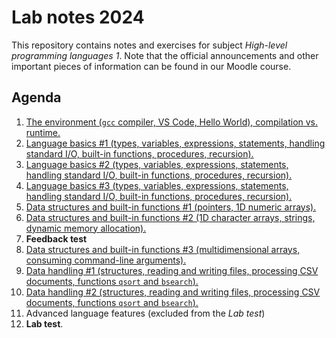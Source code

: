 # Lab notes 2024

This repository contains notes and exercises for subject *High-level programming languages 1*. Note that the official announcements and other important pieces of information can be found in our Moodle course.

## Agenda

1. [The environment (`gcc` compiler, VS Code, Hello World), compilation vs. runtime.](./week-01/README.md)
1. [Language basics #1 (types, variables, expressions, statements, handling standard I/O, built-in functions, procedures, recursion).](./week-02/README.md)
1. [Language basics #2 (types, variables, expressions, statements, handling standard I/O, built-in functions, procedures, recursion).](./week-03/README.md)
1. [Language basics #3 (types, variables, expressions, statements, handling standard I/O, built-in functions, procedures, recursion).](./week-04/README.md)
1. [Data structures and built-in functions #1 (pointers, 1D numeric arrays).](./week-05/README.md)
1. [Data structures and built-in functions #2 (1D character arrays, strings, dynamic memory allocation).](./week-06/README.md)
1. **Feedback test**
1. [Data structures and built-in functions #3 (multidimensional arrays, consuming command-line arguments).](./week-08/README.md)
1. [Data handling #1 (structures, reading and writing files, processing CSV documents, functions `qsort` and `bsearch`).](./week-09/README.md)
1. [Data handling #2 (structures, reading and writing files, processing CSV documents, functions `qsort` and `bsearch`).](./week-10/README.md)
1. Advanced language features (excluded from the *Lab test*)
1. **Lab test**.